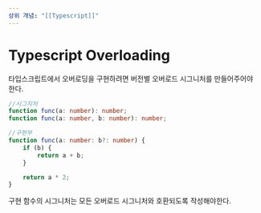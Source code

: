 ```yaml
---
상위 개념: "[[Typescript]]"
---
```

# Typescript Overloading
타입스크립트에서 오버로딩을 구현하려면 버전별 오버로드 시그니처를 만들어주어야 한다.

```typescript
//시그지처
function func(a: number): number;
function func(a: number, b: number): number;

//구현부
function func(a: number: b?: number) {
	if (b) {
		return a + b;
	}

	return a * 2;
}
```

구현 함수의 시그니처는 모든 오버로드 시그니처와 호환되도록 작성해야한다.